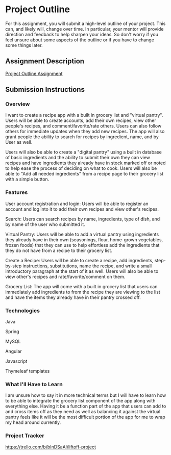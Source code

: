 # Project Outline
For this assignment, you will submit a high-level outline of your project. This can, and likely will, change over time. In particular, your mentor will provide direction and feedback to help sharpen your ideas. So don't worry if you feel unsure about some aspects of the outline or if you have to change some things later.

## Assignment Description
[Project Outline Assignment](https://education.launchcode.org/liftoff/modules/assignments/project-outline)

## Submission Instructions

### Overview

I want to create a recipe app with a built in grocery list and "virtual pantry". Users will be able to create accounts, add their own recipes, view other people's recipes, and comment/favorite/rate others. Users can also follow others for immediate updates when they add new recipes. The app will also grant people the ability to search for recipes by ingredient, name, and by User as well. 

Users will also be able to create a "digital pantry" using a built in database of basic ingredients and the ability to submit their own they can view recipes and have ingredients they already have in stock marked off or noted to help ease the process of deciding on what to cook. Users will also be able to "Add all needed ingredients" from a recipe page to their grocery list with a simple button.


### Features

User account registration and login: Users will be able to register an account and log into it to add their own recipes and view other's recipes.

Search: Users can search recipes by name, ingredients, type of dish, and by name of the user who submitted it.

Virtual Pantry: Users will be able to add a virtual pantry using ingredients they already have in their own (seasonings, flour, home-grown vegetables, frozen foods) that they can use to help effortless add the ingredients that they do not have from a recipe to their grocery list.

Create a Recipe: Users will be able to create a recipe, add ingredients, step-by-step instructions, substitutions, name the recipe, and write a small introductory paragraph at the start of it as well. Users will also be able to view other's recipes and rate/favorite/comment on them.

Grocery List: The app will come with a built in grocery list that users can immediately add ingredients to from the recipe they are viewing to the list and have the items they already have in their pantry crossed off.
### Technologies

Java

Spring

MySQL

Angular

Javascript

Thymeleaf templates

### What I'll Have to Learn

I am unsure how to say it in more technical terms but I will have to learn how to be able to integrate the grocery list component of the app along with everything else. Having it be a function part of the app that users can add to and cross items off as they need as well as balancing it against the virtual pantry feels like it will be the most difficult portion of the app for me to wrap my head around currently.
### Project Tracker


https://trello.com/b/bInDSaAl/liftoff-project